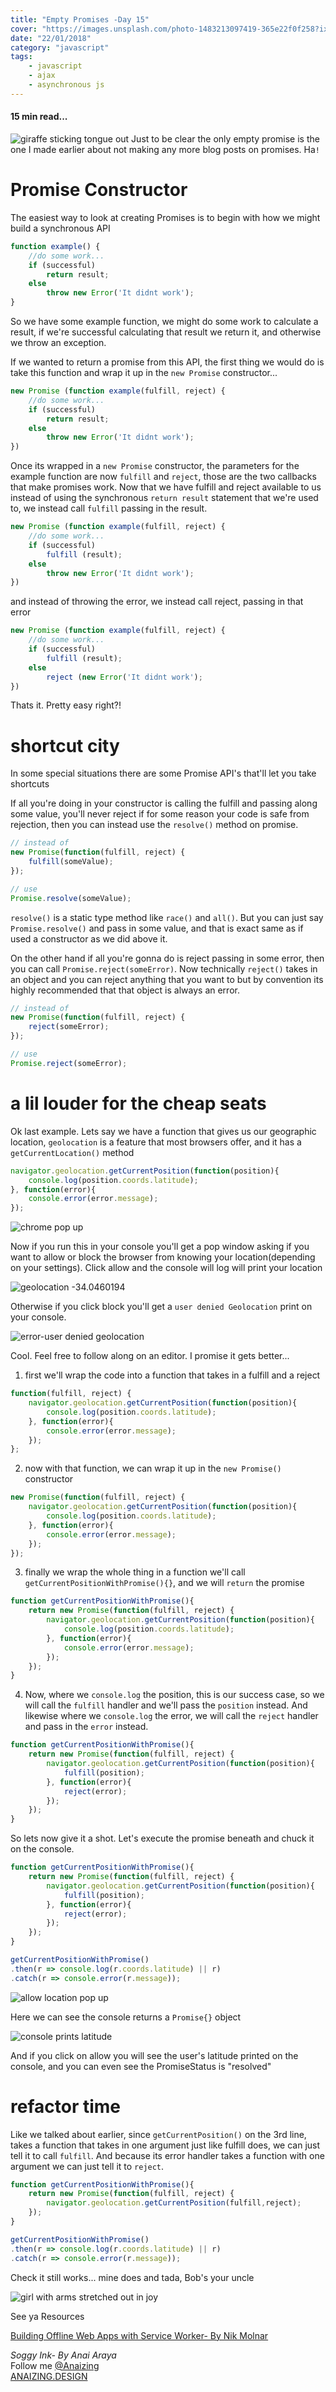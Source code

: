 ```yaml
---
title: "Empty Promises -Day 15"
cover: "https://images.unsplash.com/photo-1483213097419-365e22f0f258?ixlib=rb-0.3.5&ixid=eyJhcHBfaWQiOjEyMDd9&s=e88da1d97339e40683ada077dd34b86a&auto=format&fit=crop&w=750&q=80"
date: "22/01/2018"
category: "javascript"
tags:
    - javascript
    - ajax
    - asynchronous js
---
```


#### 15 min read...

![giraffe sticking tongue out](https://images.unsplash.com/photo-1470073755300-6ec0f9cfa01c?ixlib=rb-0.3.5&ixid=eyJhcHBfaWQiOjEyMDd9&s=644f6ac0c5c1568cf26610d934e14635&auto=format&fit=crop&w=755&q=80)
Just to be clear the only empty promise is the one I made earlier about not making any more blog posts on promises. Ha`!`

# Promise Constructor

The easiest way to look at creating Promises is to begin with how we might build a synchronous API

```js
function example() {
    //do some work...
    if (successful)
        return result;
    else
        throw new Error('It didnt work');
}
```

So we have some example function, we might do some work to calculate a result, if we're successful calculating that result we return it, and otherwise we throw an exception.

If we wanted to return a promise from this API, the first thing we would do is take this function and wrap it up in the `new Promise` constructor...

```js
new Promise (function example(fulfill, reject) {
    //do some work...
    if (successful)
        return result;
    else
        throw new Error('It didnt work');
})
```

Once its wrapped in a `new Promise` constructor, the parameters for the example function are now `fulfill` and `reject`, those are the two callbacks that make promises work.
Now that we have fulfill and reject available to us instead of using the synchronous `return result` statement that we're used to, we instead call `fulfill` passing in the result.

```js
new Promise (function example(fulfill, reject) {
    //do some work...
    if (successful)
        fulfill (result);
    else
        throw new Error('It didnt work');
})
```
and instead of throwing the error, we instead call reject, passing in that error

```js
new Promise (function example(fulfill, reject) {
    //do some work...
    if (successful)
        fulfill (result);
    else
        reject (new Error('It didnt work');
})
```
Thats it. Pretty easy right?!

# shortcut city

In some special situations there are some Promise API's that'll let you take shortcuts

If all you're doing in your constructor is calling the fulfill and passing along some value, you'll never reject if for some reason your code is safe from rejection, then you can instead use the `resolve()` method on promise.

```js
// instead of 
new Promise(function(fulfill, reject) {
    fulfill(someValue);
});

// use
Promise.resolve(someValue);
```

`resolve()` is a static type method like `race()` and `all()`. But you can just say `Promise.resolve()` and pass in some value, and that is exact same as if used a constructor as we did above it.


On the other hand if all you're gonna do is reject passing in some error, then you can call `Promise.reject(someError)`. Now technically `reject()` takes in an object and you can reject anything that you want to but by convention its highly recommended that that object is always an error.

```js
// instead of 
new Promise(function(fulfill, reject) {
    reject(someError);
});

// use
Promise.reject(someError);
```

# a lil louder for the cheap seats

Ok last example. Lets say we have a function that gives us our geographic location, `geolocation` is a feature that most browsers offer, and it has a `getCurrentLocation()` method

```js
navigator.geolocation.getCurrentPosition(function(position){
    console.log(position.coords.latitude);
}, function(error){
    console.error(error.message);
});
```

![chrome pop up](https://scontent-syd2-1.xx.fbcdn.net/v/t1.0-9/27336809_10159816510795117_5095913736021965314_n.jpg?oh=6ec596b8c76aaef1427a8965c9a56329&oe=5B22ECA4)

Now if you run this in your console you'll get a pop window asking if you want to allow or block  the browser from knowing your location(depending on your settings). Click allow and the console will log will print your location

![geolocation -34.0460194](https://scontent-syd2-1.xx.fbcdn.net/v/t1.0-9/27072623_10159816512170117_8370547475061278306_n.jpg?oh=7aeab2ef54c4b906bec537a49a973c44&oe=5AD91730)

Otherwise if you click block you'll get a `user denied Geolocation` print on your console.

![error-user denied geolocation](https://scontent-syd2-1.xx.fbcdn.net/v/t1.0-9/26991937_10159816508385117_7797497115545999816_n.jpg?oh=21b3391b1a14b87c002714c8cc7a9268&oe=5B1C14B0)

Cool. Feel free to follow along on an editor. I promise it gets better...

1. first we'll wrap the code into a function that takes in a fulfill and a reject


```js
function(fulfill, reject) {
    navigator.geolocation.getCurrentPosition(function(position){
        console.log(position.coords.latitude);
    }, function(error){
        console.error(error.message);
    });
};
```

2. now with that function, we can wrap it up in the `new Promise()` constructor

```js
new Promise(function(fulfill, reject) {
    navigator.geolocation.getCurrentPosition(function(position){
        console.log(position.coords.latitude);
    }, function(error){
        console.error(error.message);
    });
});
```

3. finally we wrap the whole thing in a function we'll call `getCurrentPositionWithPromise(){}`, and we will `return` the promise

```js
function getCurrentPositionWithPromise(){
    return new Promise(function(fulfill, reject) {
        navigator.geolocation.getCurrentPosition(function(position){
            console.log(position.coords.latitude);
        }, function(error){
            console.error(error.message);
        });
    });
}
```

4. Now, where we `console.log` the position, this is our success case, so we will call the `fulfill` handler and we'll pass the `position` instead. And likewise where we `console.log` the error, we will call the `reject` handler and pass in the `error` instead.

```js
function getCurrentPositionWithPromise(){
    return new Promise(function(fulfill, reject) {
        navigator.geolocation.getCurrentPosition(function(position){
            fulfill(position);
        }, function(error){
            reject(error);
        });
    });
}
```


So lets now give it a shot. Let's execute the promise beneath and chuck it on the console.

```js
function getCurrentPositionWithPromise(){
    return new Promise(function(fulfill, reject) {
        navigator.geolocation.getCurrentPosition(function(position){
            fulfill(position);
        }, function(error){
            reject(error);
        });
    });
}

getCurrentPositionWithPromise()
.then(r => console.log(r.coords.latitude) || r)
.catch(r => console.error(r.message));
```

![allow location pop up](https://scontent-syd2-1.xx.fbcdn.net/v/t1.0-9/27067690_10159816820295117_8100961055969671214_n.jpg?oh=890a6c5cb69533d60cd4141baa21f662&oe=5B1FDDEE)

Here we can see the console returns a `Promise{}` object


![console prints latitude](https://scontent-syd2-1.xx.fbcdn.net/v/t1.0-9/27067681_10159816766425117_7711497833909562363_n.jpg?oh=6cb197f8521038d8f5d47692635dfef5&oe=5B1CEA32)

And if you click on allow you will see the user's latitude printed on the console, and you can even see the PromiseStatus is "resolved"


# refactor time

Like we talked about earlier, since `getCurrentPosition()` on the 3rd line, takes a function that takes in one argument just like fulfill does, we can just tell it to call `fulfill`. And because its error handler takes a function with one argument we can just tell it to `reject`.


```js
function getCurrentPositionWithPromise(){
    return new Promise(function(fulfill, reject) {
        navigator.geolocation.getCurrentPosition(fulfill,reject);
    });
}

getCurrentPositionWithPromise()
.then(r => console.log(r.coords.latitude) || r)
.catch(r => console.error(r.message));
```
Check it still works... mine does and tada, Bob's your uncle

![girl with arms stretched out in joy](https://images.unsplash.com/photo-1503944168849-8bf86875bbd8?ixlib=rb-0.3.5&ixid=eyJhcHBfaWQiOjEyMDd9&s=2a335dacc73eae08f2717edfda4652ab&auto=format&fit=crop&w=753&q=80)







See ya
Resources

[Building Offline Web Apps with Service Worker- By Nik Molnar ](https://app.pluralsight.com/library/courses/building-offline-web-apps-service-worker/table-of-contents)

_Soggy Ink- By Anai Araya_<br>
Follow me [@Anaizing](https://twitter.com/Anaizing) <br>
[ANAIZING.DESIGN](https://anaizing.design/)